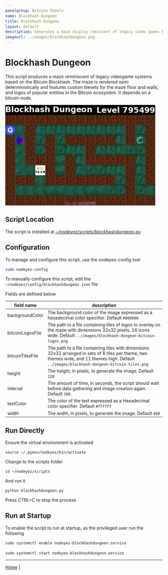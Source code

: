 ```yaml
---
panelgroup: Bitcoin Panels
name: Blockhash Dungeon
title: Blockhash Dungeon
layout: default
description: Generates a maze display remiscent of legacy video games based on the Bitcoin Blockhash. The maze is rendered semi deterministically and features customizable tilesets for the floor and walls and logos.
imageurl: ../images/blockhashdungeon.png
---
```


# Blockhash Dungeon

This script produces a maze reminiscent of legacy videogame systems based on the
Bitcoin Blockhash.  The maze is rendered semi deterministically and features
custom tilesets for the maze floor and walls, and logos of popular entities in
the Bitcoin ecosystem. It depends on a bitcoin node.

![sample image depicting a sample generated maze](../images/blockhashdungeon.png)

## Script Location

The script is installed at 
[~/nodeyez/scripts/blockhashdungeon.py](../scripts/blockhashdungeon.py). 

## Configuration

To manage and configure this script, use the nodeyez-config tool

```sh
sudo nodeyez-config
```

To manually configure this script, edit the `~/nodeyez/config/blockhashdungeon.json` file

Fields are defined below

| field name | description |
| --- | --- |
| backgroundColor | The background color of the image expressed as a hexadecimal color specifier. Default `#000000` |
| bitcoinLogosFile | The path to a file containing tiles of logos to overlay on the maze with dimensions 32x32 pixels, 16 icons wide. Default `../images/blockhash-dungeon-bitcoin-logos.png` |
| bitcoinTilesFile | The path to a file containing tiles with dimensions 32x32 arranged in sets of 8 tiles per theme, two themes wide, and 11 themes high. Default `../images/blockhash-dungeon-bitcoin-tiles.png` |
| height | The height, in pixels, to generate the image. Default `320` |
| interval | The amount of time, in seconds, the script should wait before data gathering and image creation again. Default `300` |
| textColor | The color of the text expressed as a Hexadecimal color specifier. Default `#ffffff` |
| width | The width, in pixels, to generate the image. Default `480` |

## Run Directly

Ensure the virtual environment is activated
```shell
source ~/.pyenv/nodeyez/bin/activate
```

Change to the scripts folder
```shell
cd ~/nodeyez/scripts
```

And run it
```shell
python blockhashdungeon.py
```

Press CTRL+C to stop the process

## Run at Startup

To enable the script to run at startup, as the privileged user run the following

```shell
sudo systemctl enable nodeyez-blockhashdungeon.service

sudo systemctl start nodeyez-blockhashdungeon.service
```

---

[Home](../) | 